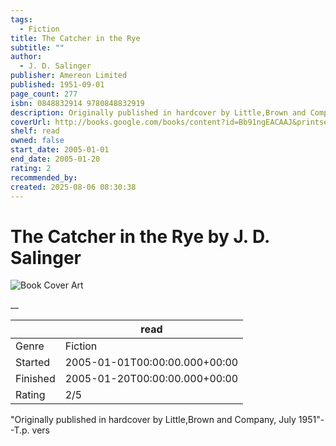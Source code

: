 ```yaml
---
tags:
  - Fiction
title: The Catcher in the Rye
subtitle: ""
author:
  - J. D. Salinger
publisher: Amereon Limited
published: 1951-09-01
page_count: 277
isbn: 0848832914 9780848832919
description: Originally published in hardcover by Little,Brown and Company, July 1951--T.p. vers
coverUrl: http://books.google.com/books/content?id=Bb91ngEACAAJ&printsec=frontcover&img=1&zoom=1&source=gbs_api
shelf: read
owned: false
start_date: 2005-01-01
end_date: 2005-01-20
rating: 2
recommended_by: 
created: 2025-08-06 08:30:38
---
```


# The Catcher in the Rye by J. D. Salinger

![Book Cover Art](http://books.google.com/books/content?id=Bb91ngEACAAJ&printsec=frontcover&img=1&zoom=1&source=gbs_api)

__

| &nbsp; | read | 
| --- | --- |
| Genre | Fiction |
| Started | 2005-01-01T00:00:00.000+00:00 |
| Finished | 2005-01-20T00:00:00.000+00:00 |
| Rating | 2/5 |

"Originally published in hardcover by Little,Brown and Company, July 1951"--T.p. vers